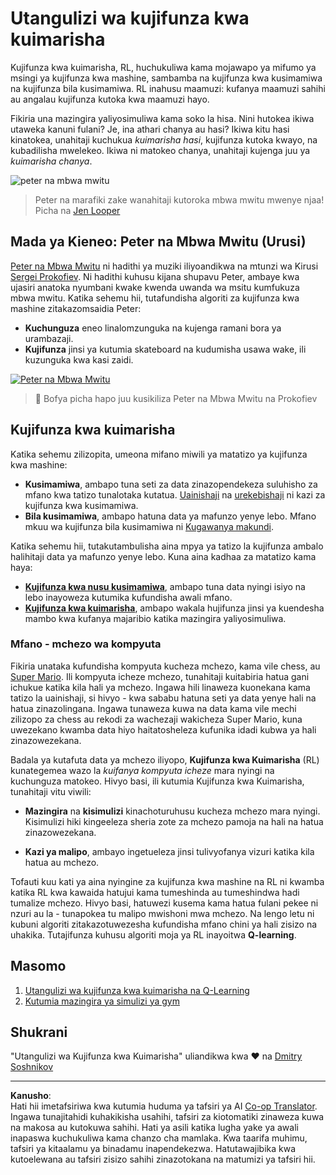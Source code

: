<!--
CO_OP_TRANSLATOR_METADATA:
{
  "original_hash": "20ca019012b1725de956681d036d8b18",
  "translation_date": "2025-09-05T16:35:13+00:00",
  "source_file": "8-Reinforcement/README.md",
  "language_code": "sw"
}
-->
# Utangulizi wa kujifunza kwa kuimarisha

Kujifunza kwa kuimarisha, RL, huchukuliwa kama mojawapo ya mifumo ya msingi ya kujifunza kwa mashine, sambamba na kujifunza kwa kusimamiwa na kujifunza bila kusimamiwa. RL inahusu maamuzi: kufanya maamuzi sahihi au angalau kujifunza kutoka kwa maamuzi hayo.

Fikiria una mazingira yaliyosimuliwa kama soko la hisa. Nini hutokea ikiwa utaweka kanuni fulani? Je, ina athari chanya au hasi? Ikiwa kitu hasi kinatokea, unahitaji kuchukua _kuimarisha hasi_, kujifunza kutoka kwayo, na kubadilisha mwelekeo. Ikiwa ni matokeo chanya, unahitaji kujenga juu ya _kuimarisha chanya_.

![peter na mbwa mwitu](../../../8-Reinforcement/images/peter.png)

> Peter na marafiki zake wanahitaji kutoroka mbwa mwitu mwenye njaa! Picha na [Jen Looper](https://twitter.com/jenlooper)

## Mada ya Kieneo: Peter na Mbwa Mwitu (Urusi)

[Peter na Mbwa Mwitu](https://en.wikipedia.org/wiki/Peter_and_the_Wolf) ni hadithi ya muziki iliyoandikwa na mtunzi wa Kirusi [Sergei Prokofiev](https://en.wikipedia.org/wiki/Sergei_Prokofiev). Ni hadithi kuhusu kijana shupavu Peter, ambaye kwa ujasiri anatoka nyumbani kwake kwenda uwanda wa msitu kumfukuza mbwa mwitu. Katika sehemu hii, tutafundisha algoriti za kujifunza kwa mashine zitakazomsaidia Peter:

- **Kuchunguza** eneo linalomzunguka na kujenga ramani bora ya urambazaji.
- **Kujifunza** jinsi ya kutumia skateboard na kudumisha usawa wake, ili kuzunguka kwa kasi zaidi.

[![Peter na Mbwa Mwitu](https://img.youtube.com/vi/Fmi5zHg4QSM/0.jpg)](https://www.youtube.com/watch?v=Fmi5zHg4QSM)

> 🎥 Bofya picha hapo juu kusikiliza Peter na Mbwa Mwitu na Prokofiev

## Kujifunza kwa kuimarisha

Katika sehemu zilizopita, umeona mifano miwili ya matatizo ya kujifunza kwa mashine:

- **Kusimamiwa**, ambapo tuna seti za data zinazopendekeza suluhisho za mfano kwa tatizo tunalotaka kutatua. [Uainishaji](../4-Classification/README.md) na [urekebishaji](../2-Regression/README.md) ni kazi za kujifunza kwa kusimamiwa.
- **Bila kusimamiwa**, ambapo hatuna data ya mafunzo yenye lebo. Mfano mkuu wa kujifunza bila kusimamiwa ni [Kugawanya makundi](../5-Clustering/README.md).

Katika sehemu hii, tutakutambulisha aina mpya ya tatizo la kujifunza ambalo halihitaji data ya mafunzo yenye lebo. Kuna aina kadhaa za matatizo kama haya:

- **[Kujifunza kwa nusu kusimamiwa](https://wikipedia.org/wiki/Semi-supervised_learning)**, ambapo tuna data nyingi isiyo na lebo inayoweza kutumika kufundisha awali mfano.
- **[Kujifunza kwa kuimarisha](https://wikipedia.org/wiki/Reinforcement_learning)**, ambapo wakala hujifunza jinsi ya kuendesha mambo kwa kufanya majaribio katika mazingira yaliyosimuliwa.

### Mfano - mchezo wa kompyuta

Fikiria unataka kufundisha kompyuta kucheza mchezo, kama vile chess, au [Super Mario](https://wikipedia.org/wiki/Super_Mario). Ili kompyuta icheze mchezo, tunahitaji kuitabiria hatua gani ichukue katika kila hali ya mchezo. Ingawa hili linaweza kuonekana kama tatizo la uainishaji, si hivyo - kwa sababu hatuna seti ya data yenye hali na hatua zinazolingana. Ingawa tunaweza kuwa na data kama vile mechi zilizopo za chess au rekodi za wachezaji wakicheza Super Mario, kuna uwezekano kwamba data hiyo haitatosheleza kufunika idadi kubwa ya hali zinazowezekana.

Badala ya kutafuta data ya mchezo iliyopo, **Kujifunza kwa Kuimarisha** (RL) kunategemea wazo la *kuifanya kompyuta icheze* mara nyingi na kuchunguza matokeo. Hivyo basi, ili kutumia Kujifunza kwa Kuimarisha, tunahitaji vitu viwili:

- **Mazingira** na **kisimulizi** kinachoturuhusu kucheza mchezo mara nyingi. Kisimulizi hiki kingeeleza sheria zote za mchezo pamoja na hali na hatua zinazowezekana.

- **Kazi ya malipo**, ambayo ingetueleza jinsi tulivyofanya vizuri katika kila hatua au mchezo.

Tofauti kuu kati ya aina nyingine za kujifunza kwa mashine na RL ni kwamba katika RL kwa kawaida hatujui kama tumeshinda au tumeshindwa hadi tumalize mchezo. Hivyo basi, hatuwezi kusema kama hatua fulani pekee ni nzuri au la - tunapokea tu malipo mwishoni mwa mchezo. Na lengo letu ni kubuni algoriti zitakazotuwezesha kufundisha mfano chini ya hali zisizo na uhakika. Tutajifunza kuhusu algoriti moja ya RL inayoitwa **Q-learning**.

## Masomo

1. [Utangulizi wa kujifunza kwa kuimarisha na Q-Learning](1-QLearning/README.md)
2. [Kutumia mazingira ya simulizi ya gym](2-Gym/README.md)

## Shukrani

"Utangulizi wa Kujifunza kwa Kuimarisha" uliandikwa kwa ♥️ na [Dmitry Soshnikov](http://soshnikov.com)

---

**Kanusho**:  
Hati hii imetafsiriwa kwa kutumia huduma ya tafsiri ya AI [Co-op Translator](https://github.com/Azure/co-op-translator). Ingawa tunajitahidi kuhakikisha usahihi, tafsiri za kiotomatiki zinaweza kuwa na makosa au kutokuwa sahihi. Hati ya asili katika lugha yake ya awali inapaswa kuchukuliwa kama chanzo cha mamlaka. Kwa taarifa muhimu, tafsiri ya kitaalamu ya binadamu inapendekezwa. Hatutawajibika kwa kutoelewana au tafsiri zisizo sahihi zinazotokana na matumizi ya tafsiri hii.